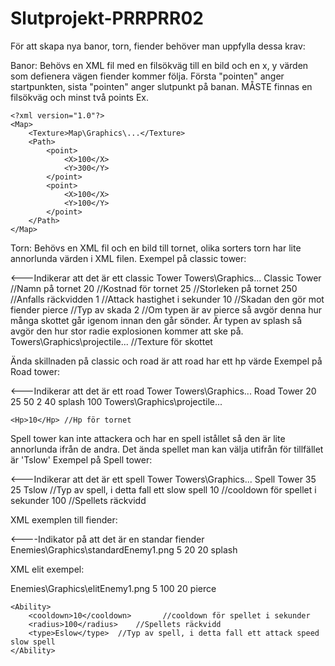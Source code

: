 # Slutprojekt-PRRPRR02

För att skapa nya banor, torn, fiender behöver man uppfylla dessa krav:

Banor:
Behövs en XML fil med en filsökväg till en bild och en x, y värden som defienera vägen fiender kommer följa. 
Första "pointen" anger startpunkten, sista "pointen" anger slutpunkt på banan.
MÅSTE finnas en filsökväg och minst två points
Ex.
```
<?xml version="1.0"?>
<Map>
	<Texture>Map\Graphics\...</Texture>
	<Path>
		<point>
			<X>100</X>
			<Y>300</Y>
		</point>
		<point>
			<X>100</X>
			<Y>100</Y>
		</point>
	</Path>
</Map>
```
Torn:
Behövs en XML fil och en bild till tornet, olika sorters torn har lite annorlunda värden i XML filen.
Exempel på classic tower:
<?xml version="1.0"?>
<CTower>	<---Indikerar att det är ett classic Tower
	<Texture>Towers\Graphics\...</Texture>
	<Name>Classic Tower</Name>	//Namn på tornet
	<Cost>20</Cost>		//Kostnad för tornet
	<Radius>25</Radius>	//Storleken på tornet
	<Attack>
		<range>250</range>	//Anfalls räckvidden
		<speed>1</speed>	//Attack hastighet i sekunder
		<dmg>10</dmg>	//Skadan den gör mot fiender
		<type>pierce</type>	//Typ av skada
		<typeModifier>2</typeModifier>	//Om typen är av pierce så avgör denna hur många skottet går igenom innan den går sönder. Är typen av splash så avgör den hur stor radie explosionen kommer att ske på.
		<projectileTexture>Towers\Graphics\projectile\...</projectileTexture>	//Texture för skottet
	</Attack>
</CTower>

Ända skillnaden på classic och road är att road har ett hp värde
Exempel på Road tower:
<?xml version="1.0"?>
<RTower>	<---Indikerar att det är ett road Tower
	<Texture>Towers\Graphics\...</Texture>
	<Name>Road Tower</Name>
	<Cost>20</Cost>
	<Radius>25</Radius>
	<Attack>
		<range>50</range>
		<speed>2</speed>
		<dmg>40</dmg>
		<type>splash</type>
		<typeModifier>100</typeModifier>
		<projectileTexture>Towers\Graphics\projectile\...</projectileTexture>
	</Attack>
	
	<Hp>10</Hp>	//Hp för tornet
</RTower>

Spell tower kan inte attackera och har en spell istållet så den är lite annorlunda ifrån de andra.
Det ända spellet man kan välja utifrån för tillfället är 'Tslow'
Exempel på Spell tower:
<?xml version="1.0"?>
<STower>	<---Indikerar att det är ett spell Tower
	<Texture>Towers\Graphics\...</Texture>
	<Name>Spell Tower</Name>
	<Cost>35</Cost>
	<Radius>25</Radius>
	<Spell>
		<type>Tslow</type>	//Typ av spell, i detta fall ett slow spell
		<cooldown>10</cooldown>		//cooldown för spellet i sekunder
		<radius>100</radius>	//Spellets räckvidd
	</Spell>
</STower>

XML exemplen till fiender:
<?xml version="1.0"?>
<NEnemy>	<----Indikator på att det är en standar fiender
	<Texture>Enemies\Graphics\standardEnemy1.png</Texture>
	<Speed>5</Speed>
	<Hp>20</Hp>
	<Radius>20</Radius>
	<Resistance>splash</Resistance>
</NEnemy>

XML elit exempel:
<?xml version="1.0"?>
<EEnemy>
	<Texture>Enemies\Graphics\elitEnemy1.png</Texture>
	<Speed>5</Speed>
	<Hp>100</Hp>
	<Radius>20</Radius>
	<Resistance>pierce</Resistance>
	
	<Ability>
		<cooldown>10</cooldown>	      //cooldown för spellet i sekunder
		<radius>100</radius>	//Spellets räckvidd
		<type>Eslow</type>	//Typ av spell, i detta fall ett attack speed slow spell
	</Ability>
</EEnemy>
